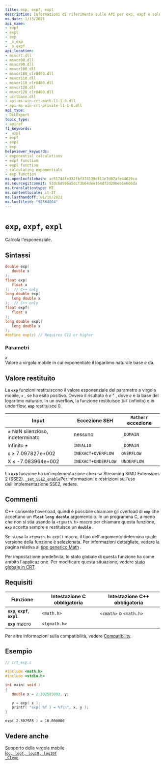 ```yaml
---
title: exp, expf, expl
description: Informazioni di riferimento sulle API per exp, expf e soluz; che calcolano l'esponenziale.
ms.date: 1/15/2021
api_name:
- expf
- expl
- exp
- _o_exp
- _o_expf
api_location:
- msvcrt.dll
- msvcr80.dll
- msvcr90.dll
- msvcr100.dll
- msvcr100_clr0400.dll
- msvcr110.dll
- msvcr110_clr0400.dll
- msvcr120.dll
- msvcr120_clr0400.dll
- ucrtbase.dll
- api-ms-win-crt-math-l1-1-0.dll
- api-ms-win-crt-private-l1-1-0.dll
api_type:
- DLLExport
topic_type:
- apiref
f1_keywords:
- _expl
- expf
- expl
- exp
helpviewer_keywords:
- exponential calculations
- expf function
- expl function
- calculating exponentials
- exp function
ms.openlocfilehash: ac51744fe332fbf378139df11e7d07afe44029ca
ms.sourcegitcommit: 92dc6d99ba5dcf3b64dee164df2d29beb1e608da
ms.translationtype: MT
ms.contentlocale: it-IT
ms.lasthandoff: 01/18/2021
ms.locfileid: "98564004"
---
```

# <a name="exp-expf-expl"></a>`exp`, `expf`, `expl`

Calcola l'esponenziale.

## <a name="syntax"></a>Sintassi

```C
double exp(
   double x
);
float exp(
   float x
);  // C++ only
long double exp(
   long double x
);  // C++ only
float expf(
   float x
);
long double expl(
   long double x
);
#define exp(z) // Requires C11 or higher
```

### <a name="parameters"></a>Parametri

*`x`*\
Valore a virgola mobile in cui exponentiate il logaritmo naturale base *e* da.

## <a name="return-value"></a>Valore restituito

Le **`exp`** funzioni restituiscono il valore esponenziale del parametro a virgola mobile, *`x`* , se ha esito positivo. Ovvero il risultato è *e* <sup>*`x`*</sup> , dove *e* è la base del logaritmo naturale. In un overflow, la funzione restituisce `INF` (infinito) e in underflow, **`exp`** restituisce 0.

|Input|Eccezione SEH|`Matherr` eccezione|
|-----------|-------------------|-----------------------|
|± NaN silenzioso, indeterminato|nessuno|`_DOMAIN`|
|Infinito ±|`INVALID`|`_DOMAIN`|
|x ≥ 7.097827e+002|`INEXACT+OVERFLOW`|`OVERFLOW`|
|X ≤ -7.083964e+002|`INEXACT+UNDERFLOW`|`UNDERFLOW`|

La **`exp`** funzione ha un'implementazione che usa Streaming SIMD Extensions 2 (SSE2). [`_set_SSE2_enable`](set-sse2-enable.md)Per informazioni e restrizioni sull'uso dell'implementazione SSE2, vedere.

## <a name="remarks"></a>Commenti

C++ consente l'overload, quindi è possibile chiamare gli overload di **`exp`** che accettano un **`float`** **`long double`** argomento o. In un programma C, a meno che non si stia usando la `<tgmath.h>` macro per chiamare questa funzione, **`exp`** accetta sempre e restituisce un **`double`** .

Se si usa la `<tgmath.h>` `exp()` macro, il tipo dell'argomento determina quale versione della funzione è selezionata. Per informazioni dettagliate, vedere la pagina relativa al [tipo generico Math](../../c-runtime-library/tgmath.md) .

Per impostazione predefinita, lo stato globale di questa funzione ha come ambito l'applicazione. Per modificare questa situazione, vedere [stato globale in CRT](../global-state.md).

## <a name="requirements"></a>Requisiti

|Funzione|Intestazione C obbligatoria|Intestazione C++ obbligatoria|
|--------------|---------------------|---|
|**`exp`**, **`expf`**, **`expl`**|`<math.h>`|`<cmath>` o `<math.h>`|
|**`exp`** macro| `<tgmath.h>` ||

Per altre informazioni sulla compatibilità, vedere [Compatibility](../../c-runtime-library/compatibility.md).

## <a name="example"></a>Esempio

```C
// crt_exp.c

#include <math.h>
#include <stdio.h>

int main( void )
{
   double x = 2.302585093, y;

   y = exp( x );
   printf( "exp( %f ) = %f\n", x, y );
}
```

```Output
exp( 2.302585 ) = 10.000000
```

## <a name="see-also"></a>Vedere anche

[Supporto della virgola mobile](../../c-runtime-library/floating-point-support.md)\
[l`og, logf, log10, log10f`](log-logf-log10-log10f.md)\
[`_CIexp`](../../c-runtime-library/ciexp.md)